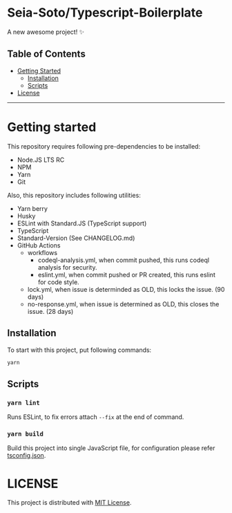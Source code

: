 # Seia-Soto/Typescript-Boilerplate

A new awesome project! ✨

## Table of Contents

- [Getting Started](#getting-started)
  - [Installation](#installation)
  - [Scripts](#scripts)
- [License](#license)

----

# Getting started

This repository requires following pre-dependencies to be installed:

- Node.JS LTS RC
- NPM
- Yarn
- Git

Also, this repository includes following utilities:

- Yarn berry
- Husky
- ESLint with Standard.JS (TypeScript support)
- TypeScript
- Standard-Version (See CHANGELOG.md)
- GitHub Actions
  - workflows
    - codeql-analysis.yml, when commit pushed, this runs codeql analysis for security.
    - eslint.yml, when commit pushed or PR created, this runs eslint for code style.
  - lock.yml, when issue is determinded as OLD, this locks the issue. (90 days)
  - no-response.yml, when issue is determined as OLD, this closes the issue. (28 days)

## Installation

To start with this project, put following commands:

```sh
yarn
```

## Scripts

### `yarn lint`

Runs ESLint, to fix errors attach `--fix` at the end of command.

### `yarn build`

Build this project into single JavaScript file, for configuration please refer [tsconfig.json](/tsconfig.json).

# LICENSE

This project is distributed with [MIT License](./LICENSE).
